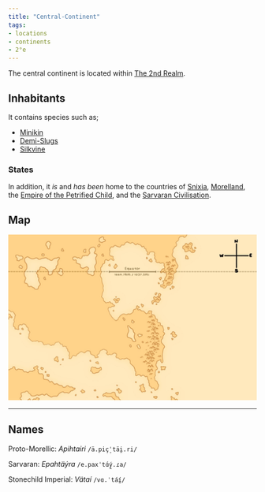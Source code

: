 ```yaml
---
title: "Central-Continent"
tags:
- locations
- continents
- 2°e
---
```

The central continent is located within [The 2nd Realm](locations/2nd-realm/2nd-realm.md).

## Inhabitants
It contains species such as;
- [Minikin](fauna/2nd%20realm/minikin/minikin.md)
- [Demi-Slugs](fauna/2nd%20realm/demi-slugs/demi-slugs.md)
- [Silkvine](flora/2nd%20realm/morellic%20region/silkvine/silkvine.md)

### States
In addition, it *is* and *has been* home to the countries of [Snixia](cultures/snixian/snixia/snixia.md), [Morelland](cultures/morellic/morelland/morelland.md), the [Empire of the Petrified Child](cultures/morellic/stonechild-empire/empire-of-the-petrified-child.md), and the [Sarvaran Civilisation](cultures/morellic/sarvara/sarvara.md).

## Map
![Unfinished Map of the Central Continent, featuring the equatorial lakes, the Morellic Mountains, but unfortunately missing the Snixian mountains. It also shows a compass, an equator line, and the Sarvaran Peninsula. ](maps/Central/central_map.jpeg)

---
## Names
Proto-Morellic: *Apihtairi* `/ä.piç̠ˈtäi̯.ri/`

Sarvaran: *Epahtäýra* `/e.paxˈtɑ́ý̯.ɾa/`

Stonechild Imperial: *Vätaí* `/vɑ.ˈtáí̯/`